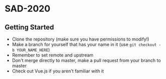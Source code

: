 # SAD-2020

## Getting Started
* Clone the repository (make sure you have permissions to modify!)
* Make a branch for yourself that has your name in it (use `git checkout -b YOUR_NAME_HERE`)
* Remember to set remote and upstream
* Don't merge directly to master, make a pull request from your branch to master
* Check out Vue.js if you aren't familiar with it
